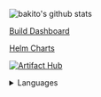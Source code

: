 
![bakito's github stats](https://bakito-github-readme-stats.vercel.app/api?username=bakito&show_icons=true&bg_color=0D1117&text_color=8b949e&title_color=58a6ff&icon_color=B1721F&border_color=30363d)

[Build Dashboard](https://meercode.io/public/dashboard/bd59ddc2d7272b5f34713ab57a0174e8:d84a82ea17e44d287ab3322f64bc2e8667fb536db8651ee899f9444c2b4020a0315681d27485f9797c2750bf4f1df9c8)

[Helm Charts](https://charts.bakito.net/)

[![Artifact Hub](https://img.shields.io/endpoint?url=https://artifacthub.io/badge/repository/bakito)](https://artifacthub.io/packages/search?repo=bakito)

<details>
  <summary>Languages</summary>

[![Top Langs](https://github-readme-stats.vercel.app/api/top-langs/?username=bakito&bg_color=0D1117&text_color=8b949e&title_color=58a6ff&icon_color=B1721F&border_color=30363d)](https://github.com/bakito)

</details>

<!--### Hi there 👋


**bakito/bakito** is a ✨ _special_ ✨ repository because its `README.md` (this file) appears on your GitHub profile.

Here are some ideas to get you started:

- 🔭 I’m currently working on ...
- 🌱 I’m currently learning ...
- 👯 I’m looking to collaborate on ...
- 🤔 I’m looking for help with ...
- 💬 Ask me about ...
- 📫 How to reach me: ...
- 😄 Pronouns: ...
- ⚡ Fun fact: ...
-->
